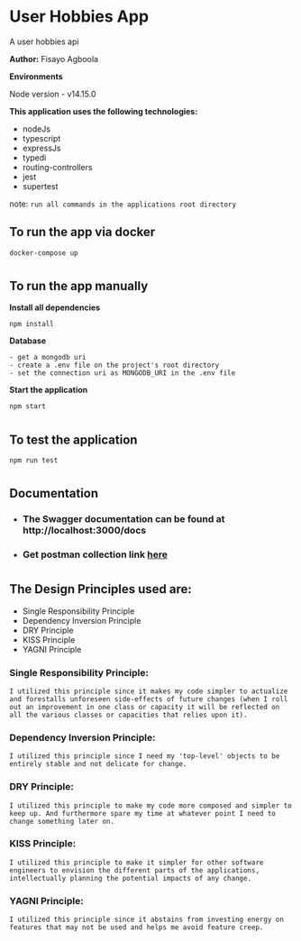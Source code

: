 # User Hobbies App

A user hobbies api

**Author:** Fisayo Agboola

**Environments**

Node version - v14.15.0

**This application uses the following technologies:**

- nodeJs
- typescript
- expressJs
- typedi
- routing-controllers
- jest
- supertest

note: `run all commands in the applications root directory`

## To run the app via docker

```
docker-compose up
```

#

## To run the app manually

**Install all dependencies**

```
npm install
```

**Database**

```
- get a mongodb uri
- create a .env file on the project's root directory
- set the connection uri as MONGODB_URI in the .env file
```

**Start the application**

```
npm start
```

#

## To test the application

```
npm run test
```

#

## Documentation

- ### The Swagger documentation can be found at http://localhost:3000/docs
- ### Get postman collection link [here](https://www.getpostman.com/collections/26dd19c183417db4fdf4)

#

## The Design Principles used are:

- Single Responsibility Principle
- Dependency Inversion Principle
- DRY Principle
- KISS Principle
- YAGNI Principle

### Single Responsibility Principle:

```
I utilized this principle since it makes my code simpler to actualize and forestalls unforeseen side-effects of future changes (when I roll out an improvement in one class or capacity it will be reflected on all the various classes or capacities that relies upon it).
```

### Dependency Inversion Principle:

```
I utilized this principle since I need my 'top-level' objects to be entirely stable and not delicate for change.
```

### DRY Principle:

```
I utilized this principle to make my code more composed and simpler to keep up. And furthermore spare my time at whatever point I need to change something later on.
```

### KISS Principle:

```
I utilized this principle to make it simpler for other software engineers to envision the different parts of the applications, intellectually planning the potential impacts of any change.
```

### YAGNI Principle:

```
I utilized this principle since it abstains from investing energy on features that may not be used and helps me avoid feature creep.
```
